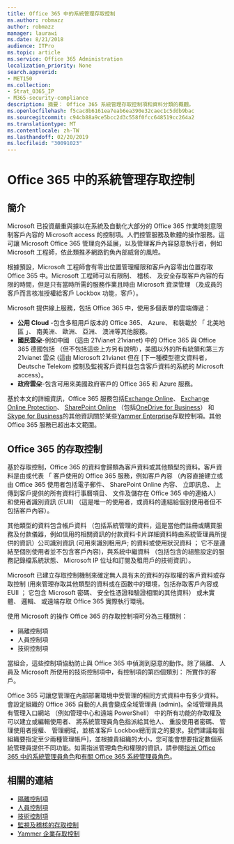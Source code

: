 ```yaml
---
title: Office 365 中的系統管理存取控制
ms.author: robmazz
author: robmazz
manager: laurawi
ms.date: 8/21/2018
audience: ITPro
ms.topic: article
ms.service: Office 365 Administration
localization_priority: None
search.appverid:
- MET150
ms.collection:
- Strat_O365_IP
- M365-security-compliance
description: 摘要： Office 365 系統管理存取控制項和資料分類的概觀。
ms.openlocfilehash: f5cac8b6161ea7eab6ea390e32caec1c5ddb9bac
ms.sourcegitcommit: c94cb88a9ce5bcc2d3c558f0fcc648519cc264a2
ms.translationtype: MT
ms.contentlocale: zh-TW
ms.lasthandoff: 02/20/2019
ms.locfileid: "30091023"
---
```

# <a name="administrative-access-controls-in-office-365"></a>Office 365 中的系統管理存取控制 

## <a name="introduction"></a>簡介
Microsoft 已投資嚴重與據以在系統及自動化大部分的 Office 365 作業時刻意限制客戶內容的 Microsoft access 的控制項。人們控管服務及軟體的操作服務。這可讓 Microsoft Office 365 管理向外延展，以及管理客戶內容惡意執行者，例如 Microsoft 工程師，依此類推矛網路釣魚內部威脅的風險。

根據預設，Microsoft 工程師會有零出位置管理權限和客戶內容零出位置存取 Office 365 中。Microsoft 工程師可以有限制、 稽核、 及安全存取客戶內容的有限的時間，但是只有當時所需的服務作業且時由 Microsoft 資深管理 （及成員的客戶而言核准授權給客戶 Lockbox 功能，客戶）。

Microsoft 提供線上服務，包括 Office 365 中，使用多個表單的雲端傳遞：

- **公用 Cloud** -包含多租用戶版本的 Office 365、 Azure、 和裝載於 「 北美地區 」、 南美洲、 歐洲、 亞洲、 澳洲等其他服務。
- **國民雲朵**-例如中國 （這由 21Vianet 21vianet) 中的 Office 365 與 Office 365 德國包括 （但不包括這些上方另有說明），美國以外的所有統領和第三方 21vianet 雲朵 (這由 Microsoft 21vianet 但在 [下一種模型德文資料者，Deutsche Telekom 控制及監視客戶資料並包含客戶資料的系統的 Microsoft access）。
- **政府雲朵**-包含可用來美國政府客戶的 Office 365 和 Azure 服務。

基於本文的詳細資訊，Office 365 服務包括[Exchange Online](https://docs.microsoft.com/Exchange/exchange-online)、 [Exchange Online Protection](https://docs.microsoft.com/Office365/SecurityCompliance/eop/exchange-online-protection-overview)、 [SharePoint Online](https://docs.microsoft.com/sharepoint/sharepoint-online) （包括[OneDrive for Business](https://docs.microsoft.com/OneDrive/onedrive)） 和[Skype for Business](https://docs.microsoft.com/SkypeForBusiness/skype-for-business-online)的其他資訊關於某些[Yammer Enterprise](https://support.office.com/article/yammer-–-admin-help-e1464355-1f97-49ac-b2aa-dd320b179dbe?ui=en-US&rs=en-US&ad=US)存取控制項。其他 Office 365 服務已超出本文範圍。

## <a name="office-365-access-controls"></a>Office 365 的存取控制
基於存取控制，Office 365 的資料會歸類為客戶資料或其他類型的資料。客戶資料是由或代表 「 客戶使用的 Office 365 服務，例如客戶內容 （內容直接建立或由 Office 365 使用者包括電子郵件、 SharePoint Online 內容、 立即訊息、 上傳到客戶提供的所有資料行事曆項目、 文件及儲存在 Office 365 中的連絡人） 和使用者識別資訊 (EUII) （這是唯一的使用者，或資料的連結給個別使用者但不包括客戶內容）。 

其他類型的資料包含帳戶資料 （包括系統管理的資料，這是當他們註冊或購買服務及付款儀器，例如信用的相關資訊的付款資料卡片詳細資料時由系統管理員所提供的資訊）公司識別資訊 (可用來識別租用戶; 的資料或使用狀況資料 ； 它不是連結至個別使用者並不包含客戶內容)，與系統中繼資料 （包括包含的組態設定的服務記錄檔系統狀態、 Microsoft IP 位址和訂閱及租用戶的技術資訊）。

Microsoft 已建立存取控制機制來確定無人具有未的資料的存取權的客戶資料或存取控制 (用來管理存取其他類型的資料或在函數中的環境，包括存取客戶內容或 EUII ； 它包含 Microsoft 密碼、 安全性憑證和驗證相關的其他資料） 或未實體、 邏輯、 或遠端存取 Office 365 實際執行環境。

使用 Microsoft 的操作 Office 365 的存取控制項可分為三種類別：
- 隔離控制項
- 人員控制項
- 技術控制項

當組合，這些控制項協助防止與 Office 365 中偵測到惡意的動作。除了隔離、 人員及 Microsoft 所使用的技術控制項中，有控制項的第四個類別： 所實作的客戶。

Office 365 可讓您管理在內部部署環境中受管理的相同方式資料中有多少資料。會設定組織的 Office 365 自動的人員會變成全域管理員 (admin)。全域管理員具有管理入口網站 （例如管理中心和遠端 PowerShell） 中的所有功能的存取權及可以建立或編輯使用者、 將系統管理員角色指派給其他人、 重設使用者密碼、 管理使用者授權、 管理網域，並核准客戶 Lockbox總而言之的要求。我們建議每個組織要指定至少兩種管理帳戶]，並根據貴組織的大小，您可能會想要指定數個系統管理員提供不同功能。如需指派管理角色和權限的資訊，請參閱[指派 Office 365 中的系統管理員角色](https://support.office.com/article/Assigning-admin-roles-in-Office-365-eac4d046-1afd-4f1a-85fc-8219c79e1504)和[有關 Office 365 系統管理員角色](https://support.office.com/article/Permissions-in-Office-365-DA585EEA-F576-4F55-A1E0-87090B6AAA9D)。


## <a name="related-links"></a>相關的連結

- [隔離控制項](office-365-isolation-controls.md)
- [人員控制項](office-365-personnel-controls.md)
- [技術控制項](office-365-technology-controls.md)
- [監視及稽核的存取控制](office-365-monitoring-and-auditing-access-controls.md)
- [Yammer 企業存取控制](office-365-yammer-enterprise-access-controls.md)